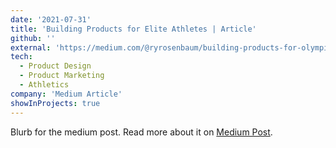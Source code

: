 ```yaml
---
date: '2021-07-31'
title: 'Building Products for Elite Athletes | Article'
github: ''
external: 'https://medium.com/@ryrosenbaum/building-products-for-olympians-and-elite-athletes-7cb155b340e1'
tech:
  - Product Design
  - Product Marketing
  - Athletics
company: 'Medium Article'
showInProjects: true
---
```


Blurb for the medium post. Read more about it on [Medium Post](https://medium.com/@ryrosenbaum/building-products-for-olympians-and-elite-athletes-7cb155b340e1).
